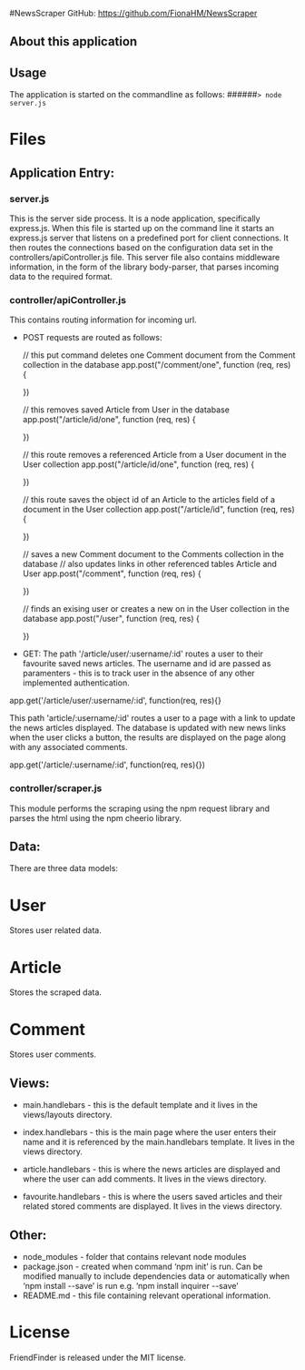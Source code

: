 #NewsScraper
GitHub: 
https://github.com/FionaHM/NewsScraper

## About this application


## Usage

The application is started on the commandline as follows:
######`> node server.js`


#  Files

## Application Entry:

### server.js 

This is the server side process. It is a node application, specifically express.js.  When this file is started up on the command line it starts an express.js server that listens on a predefined port for client connections. It then routes the connections based on the configuration data set in the controllers/apiController.js file.  This server file also contains middleware information, in the form of the library body-parser, that parses incoming data to the required format.

###  controller/apiController.js

This contains routing information for incoming url.

* POST requests are routed as follows: 
 
	// this put command deletes one Comment document from the Comment collection in the database
	app.post("/comment/one", function (req, res) {
		
	})

    // this removes saved Article from User in the database 
	app.post("/article/id/one", function (req, res) {

	})

    // this route removes a referenced Article from a User document in the User collection 
	app.post("/article/id/one", function (req, res) {	

    })


    // this route saves the object id of an Article to the articles field of a document in the User collection
	app.post("/article/id", function (req, res) {

    })

    // saves a new Comment document to the Comments collection in the database
	// also updates links in other referenced tables Article and User
	app.post("/comment", function (req, res) {

    })
    
    // finds an exising user or creates a new on in the User collection in the database
    app.post("/user", function (req, res) {

    })


* GET:
The path '/article/user/:username/:id' routes a user to their favourite saved news articles.  The username and id are passed as paramenters - this is to track user in the absence of any other implemented authentication.

app.get('/article/user/:username/:id', function(req, res){}

This path 'article/:username/:id' routes a user to a page with a link to update the news articles displayed. The database is updated with new news links when the user clicks a button, the results are displayed on the page along with any associated comments. 

app.get('/article/:username/:id', function(req, res){})


###  controller/scraper.js
This module performs the scraping using the npm request library and parses the html using the npm cheerio library. 

##   Data: 
There are three data models:
# User
Stores user related data.
# Article
Stores the scraped data.
# Comment
Stores user comments.



##   Views: 

* main.handlebars - this is the default template and it lives in the views/layouts directory.

* index.handlebars - this is the main page where the user enters their name and it is referenced by the main.handlebars template. It lives in the views directory.

* article.handlebars - this is where the news articles are displayed and where the user can add comments.  It lives in the views directory.

* favourite.handlebars - this is where the users saved articles and their related stored comments are displayed. It lives in the views directory.

##   Other:

* node_modules                -	folder that contains relevant node modules
* package.json                - 	created when command ‘npm init’ is run.  Can be modified manually to include dependencies data or automatically when ‘npm install <library> --save’ is run e.g. ‘npm install inquirer --save’
* README.md                   - 	this file containing relevant operational information.





#  License
FriendFinder is released under the MIT license.
